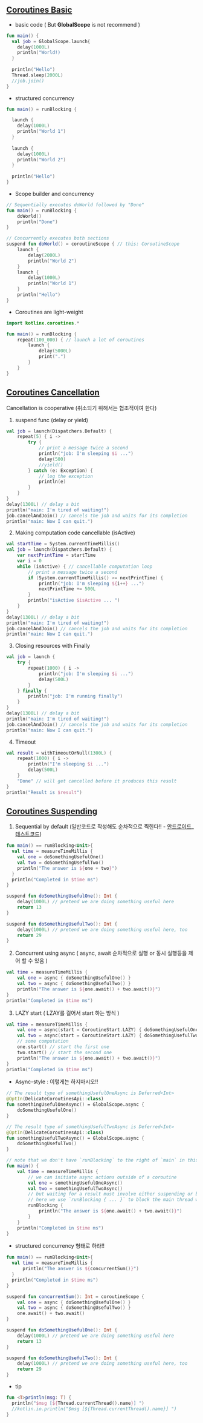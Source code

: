## [Coroutines Basic](https://kotlinlang.org/docs/coroutines-basics.html#table-of-contents)  

- basic code ( But **GlobalScope** is not recommend )
```kotlin
fun main() {
  val job = GlobalScope.launch{
    delay(1000L)
    println("World!)
  }
  
  println("Hello")
  Thread.sleep(2000L)
  //job.join()
}
```

- structured concurrency  
```kotlin
fun main() = runBlocking {

  launch {
    delay(1000L)
    println("World 1")
  }
  
  launch {
    delay(1000L)
    println("World 2")
  }
  
  println("Hello")
}
```

- Scope builder and concurrency  
```kotlin
// Sequentially executes doWorld followed by "Done"
fun main() = runBlocking {
    doWorld()
    println("Done")
}

// Concurrently executes both sections
suspend fun doWorld() = coroutineScope { // this: CoroutineScope
    launch {
        delay(2000L)
        println("World 2")
    }
    launch {
        delay(1000L)
        println("World 1")
    }
    println("Hello")
}
```

- Coroutines are light-weight  
```kotlin
import kotlinx.coroutines.*

fun main() = runBlocking {
    repeat(100_000) { // launch a lot of coroutines
        launch {
            delay(5000L)
            print(".")
        }
    }
}
```


## [Coroutines Cancellation](https://kotlinlang.org/docs/cancellation-and-timeouts.html#asynchronous-timeout-and-resources)  
Cancellation is cooperative (취소되기 위해서는 협조적이여 한다)  

1. suspend func (delay or yield)  
```kotlin
val job = launch(Dispatchers.Default) {
    repeat(5) { i ->
        try {
            // print a message twice a second
            println("job: I'm sleeping $i ...")
            delay(500) 
            //yield()
        } catch (e: Exception) {
            // log the exception
            println(e)
        }
    }
}
delay(1300L) // delay a bit
println("main: I'm tired of waiting!")
job.cancelAndJoin() // cancels the job and waits for its completion
println("main: Now I can quit.")
```

2. Making computation code cancellable (isActive)  
```kotlin
val startTime = System.currentTimeMillis()
val job = launch(Dispatchers.Default) {
    var nextPrintTime = startTime
    var i = 0
    while (isActive) { // cancellable computation loop
        // print a message twice a second
        if (System.currentTimeMillis() >= nextPrintTime) {
            println("job: I'm sleeping ${i++} ...")
            nextPrintTime += 500L
        }
        println("isActive $isActive ... ")
    }
}
delay(1300L) // delay a bit
println("main: I'm tired of waiting!")
job.cancelAndJoin() // cancels the job and waits for its completion
println("main: Now I can quit.")
```

3. Closing resources with Finally  
```kotlin
val job = launch {
    try {
        repeat(1000) { i ->
            println("job: I'm sleeping $i ...")
            delay(500L)
        }
    } finally {
        println("job: I'm running finally")
    }
}
delay(1300L) // delay a bit
println("main: I'm tired of waiting!")
job.cancelAndJoin() // cancels the job and waits for its completion
println("main: Now I can quit.")
```


4. Timeout
```kotlin
val result = withTimeoutOrNull(1300L) {
    repeat(1000) { i ->
        println("I'm sleeping $i ...")
        delay(500L)
    }
    "Done" // will get cancelled before it produces this result
}
println("Result is $result")
```


## [Coroutines Suspending](https://kotlinlang.org/docs/composing-suspending-functions.html#asynchronous-timeout-and-resources)  
1. Sequential by default (일반코드로 작성해도 순차적으로 찍힌다!! - [안드로이드_테스트코드](https://blogattach.naver.net/bb2ea71404303184af4f2d1125cbb8c56531cd99/20200627_147_blogfile/cenodim_1593231145470_9qf7cv_zip/4_Composing_Suspending_Functions_android.zip))  
```kotlin
fun main() == runBlocking<Unit>{
  val time = measureTimeMillis {
    val one = doSomethingUsefulOne()
    val two = doSomethingUsefulTwo()
    println("The answer is ${one + two}")
  }
  println("Completed in $time ms")
}

suspend fun doSomethingUsefulOne(): Int {
    delay(1000L) // pretend we are doing something useful here
    return 13
}

suspend fun doSomethingUsefulTwo(): Int {
    delay(1000L) // pretend we are doing something useful here, too
    return 29
}
```

2. Concurrent using async ( async, await 순차적으로 실행 or 동시 실행등을 제어 할 수 있음 )   
```kotlin
val time = measureTimeMillis {
    val one = async { doSomethingUsefulOne() }
    val two = async { doSomethingUsefulTwo() }
    println("The answer is ${one.await() + two.await()}")
}
println("Completed in $time ms")
```

3. LAZY start ( LZAY를 걸어서 start 하는 방식 )
```kotlin
val time = measureTimeMillis {
    val one = async(start = CoroutineStart.LAZY) { doSomethingUsefulOne() }
    val two = async(start = CoroutineStart.LAZY) { doSomethingUsefulTwo() }
    // some computation
    one.start() // start the first one
    two.start() // start the second one
    println("The answer is ${one.await() + two.await()}")
}
println("Completed in $time ms")
```

- Async-style : 이렇게는 하지마시오!!
```kotlin
// The result type of somethingUsefulOneAsync is Deferred<Int>
@OptIn(DelicateCoroutinesApi::class)
fun somethingUsefulOneAsync() = GlobalScope.async {
    doSomethingUsefulOne()
}

// The result type of somethingUsefulTwoAsync is Deferred<Int>
@OptIn(DelicateCoroutinesApi::class)
fun somethingUsefulTwoAsync() = GlobalScope.async {
    doSomethingUsefulTwo()
}

// note that we don't have `runBlocking` to the right of `main` in this example
fun main() {
    val time = measureTimeMillis {
        // we can initiate async actions outside of a coroutine
        val one = somethingUsefulOneAsync()
        val two = somethingUsefulTwoAsync()
        // but waiting for a result must involve either suspending or blocking.
        // here we use `runBlocking { ... }` to block the main thread while waiting for the result
        runBlocking {
            println("The answer is ${one.await() + two.await()}")
        }
    }
    println("Completed in $time ms")
}
```

- structured concurrency 형태로 하라!!
```kotlin
fun main() == runBlocking<Unit>{
  val time = measureTimeMillis {
      println("The answer is ${concurrentSum()}")
  }
  println("Completed in $time ms")
}

suspend fun concurrentSum(): Int = coroutineScope {
    val one = async { doSomethingUsefulOne() }
    val two = async { doSomethingUsefulTwo() }
    one.await() + two.await()
}

suspend fun doSomethingUsefulOne(): Int {
    delay(1000L) // pretend we are doing something useful here
    return 13
}

suspend fun doSomethingUsefulTwo(): Int {
    delay(1000L) // pretend we are doing something useful here, too
    return 29
}
```

- tip
```kotlin  
fun <T>println(msg: T) {
  println("$msg [${Thread.currentThread().name}] ")
  //kotlin.io.println("$msg [${Thread.currentThread().name}] ")
}
```
